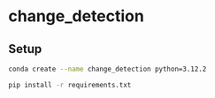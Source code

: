 # change_detection

## Setup

```bash
conda create --name change_detection python=3.12.2
```

```bash
pip install -r requirements.txt
```